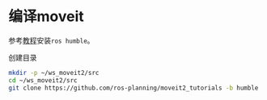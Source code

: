 # 编译moveit

参考[教程](https://openeuler-ros-docs.readthedocs.io/en/latest/index.html)安装`ros humble`。

创建目录

```bash
mkdir -p ~/ws_moveit2/src
cd ~/ws_moveit2/src
git clone https://github.com/ros-planning/moveit2_tutorials -b humble
```

